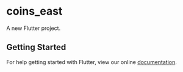 # coins_east

A new Flutter project.

## Getting Started

For help getting started with Flutter, view our online
[documentation](https://flutter.io/).
